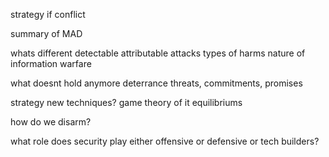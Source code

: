 

strategy if conflict

summary of MAD

whats different
detectable
attributable attacks
types of harms
nature of information warfare

what doesnt hold anymore
deterrance
threats, commitments, promises


strategy
  new techniques?
  game theory of it
equilibriums

how do we disarm?

what role does security play
either offensive or defensive or tech builders?


